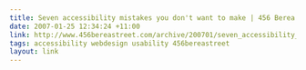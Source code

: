 ```yaml
---
title: Seven accessibility mistakes you don't want to make | 456 Berea Street
date: 2007-01-25 12:34:24 +11:00
link: http://www.456bereastreet.com/archive/200701/seven_accessibility_mistakes_you_dont_want_to_make/
tags: accessibility webdesign usability 456bereastreet
layout: link
---
```

